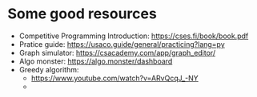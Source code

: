 # Some good resources
- Competitive Programming Introduction: https://cses.fi/book/book.pdf
- Pratice guide: https://usaco.guide/general/practicing?lang=py 
- Graph simulator: https://csacademy.com/app/graph_editor/
- Algo monster: https://algo.monster/dashboard
- Greedy algorithm:
  - https://www.youtube.com/watch?v=ARvQcqJ_-NY
  - 